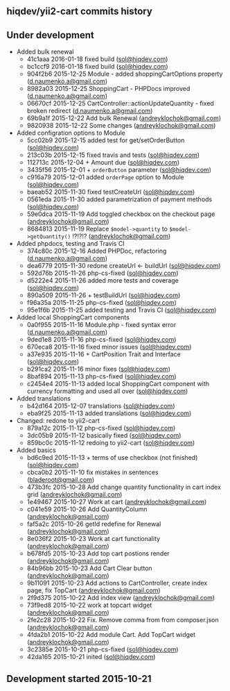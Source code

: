 hiqdev/yii2-cart commits history
--------------------------------

## Under development

- Added bulk renewal
    - 41c1aaa 2016-01-18 fixed build (sol@hiqdev.com)
    - bc1ccf9 2016-01-18 fixed build (sol@hiqdev.com)
    - 904f2b6 2015-12-25 Module - added shoppingCartOptions property (d.naumenko.a@gmail.com)
    - 8982a03 2015-12-25 ShoppingCart - PHPDocs improved (d.naumenko.a@gmail.com)
    - 06670cf 2015-12-25 CartController::actionUpdateQuantity - fixed broken redirect (d.naumenko.a@gmail.com)
    - 69b9a1f 2015-12-22 Add bulk Renewal (andreyklochok@gmail.com)
    - 9820938 2015-12-22 Some changes (andreyklochok@gmail.com)
- Added configration options to Module
    - 5cc02b9 2015-12-15 added test for get/setOrderButton (sol@hiqdev.com)
    - 213c03b 2015-12-15 fixed travis and tests (sol@hiqdev.com)
    - 112713c 2015-12-04 + Amount due (sol@hiqdev.com)
    - 3435f56 2015-12-01 + `orderButton` parameter (sol@hiqdev.com)
    - c916a79 2015-12-01 added `orderPage` option to Module (sol@hiqdev.com)
    - baeab52 2015-11-30 fixed testCreateUrl (sol@hiqdev.com)
    - 0561eda 2015-11-30 added parametrization of payment methods (sol@hiqdev.com)
    - 59e0dca 2015-11-19 Add toggled checkbox on the checkout page (andreyklochok@gmail.com)
    - 8684813 2015-11-19 Replace `$model->quantity` to `$model->getQuantity()` !?!?!? (andreyklochok@gmail.com)
- Added phpdocs, testing and Travis CI
    - 374c80c 2015-12-16 Added PHPDoc, refactoring (d.naumenko.a@gmail.com)
    - dea6779 2015-11-30 redone createUrl <- buildUrl (sol@hiqdev.com)
    - 592d76b 2015-11-26 php-cs-fixed (sol@hiqdev.com)
    - d5222e4 2015-11-26 added more tests and coverage (sol@hiqdev.com)
    - 890a509 2015-11-26 + testBuildUrl (sol@hiqdev.com)
    - f96a35a 2015-11-25 php-cs-fixed (sol@hiqdev.com)
    - 95e1f6b 2015-11-25 added testing and Travis CI (sol@hiqdev.com)
- Added local ShoppingCart components
    - 0a0f955 2015-11-16 Module.php - fixed syntax error (d.naumenko.a@gmail.com)
    - 9ded1e8 2015-11-16 php-cs-fixed (sol@hiqdev.com)
    - 670eca8 2015-11-16 fixed minor issues (sol@hiqdev.com)
    - a37e935 2015-11-16 + CartPosition Trait and Interface (sol@hiqdev.com)
    - b291ca2 2015-11-16 minor fixes (sol@hiqdev.com)
    - 8baf894 2015-11-13 php-cs-fixed (sol@hiqdev.com)
    - c2454e4 2015-11-13 added local ShoppingCart component with currency formatting and used all over (sol@hiqdev.com)
- Added translations
    - b42d164 2015-12-07 translations (sol@hiqdev.com)
    - eba9f25 2015-11-13 added translations (sol@hiqdev.com)
- Changed: redone to yii2-cart
    - 879a12c 2015-11-12 php-cs-fixed (sol@hiqdev.com)
    - 3dc05b9 2015-11-12 basically fixed (sol@hiqdev.com)
    - 859bc0c 2015-11-12 redoing to yii2-cart (sol@hiqdev.com)
- Added basics
    - bd6c9ed 2015-11-13 + terms of use checkbox (not finished) (sol@hiqdev.com)
    - cbca0b2 2015-11-10 fix mistakes in sentences (bladeroot@gmail.com)
    - 473b3fc 2015-10-28 Add change quantity functionality in cart index grid (andreyklochok@gmail.com)
    - 1e49467 2015-10-27 Work at cart (andreyklochok@gmail.com)
    - c041e59 2015-10-26 Add QuantityColumn (andreyklochok@gmail.com)
    - faf5a2c 2015-10-26 getId redefine for Renewal (andreyklochok@gmail.com)
    - 8e036f2 2015-10-23 Work at cart functionality (andreyklochok@gmail.com)
    - b678fd5 2015-10-23 Add top cart postions render (andreyklochok@gmail.com)
    - 84b96bb 2015-10-23 Add Cart Clear button (andreyklochok@gmail.com)
    - 9b11091 2015-10-23 Add actions to CartController, create index page, fix TopCart (andreyklochok@gmail.com)
    - 2f9d375 2015-10-22 Add index view (andreyklochok@gmail.com)
    - 73f9ed8 2015-10-22 work at topcart widget (andreyklochok@gmail.com)
    - 2fe2c28 2015-10-22 Fix. Remove comma from from composer.json (andreyklochok@gmail.com)
    - 4fda2b1 2015-10-22 Add module Cart. Add TopCart widget (andreyklochok@gmail.com)
    - 3c2385e 2015-10-21 php-cs-fixed (sol@hiqdev.com)
    - 42da165 2015-10-21 inited (sol@hiqdev.com)

## Development started 2015-10-21

